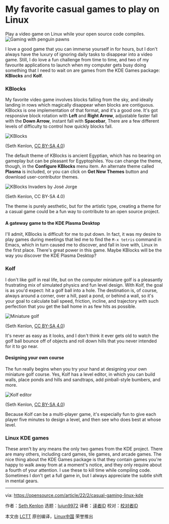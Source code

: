 [#]: subject: "My favorite casual games to play on Linux"
[#]: via: "https://opensource.com/article/22/2/casual-gaming-linux-kde"
[#]: author: "Seth Kenlon https://opensource.com/users/seth"
[#]: collector: "lujun9972"
[#]: translator: "perfiffer"
[#]: reviewer: " "
[#]: publisher: " "
[#]: url: " "

My favorite casual games to play on Linux
======
Play a video game on Linux while your open source code compiles.
![Gaming with penguin pawns][1]

I love a good game that you can immerse yourself in for hours, but I don't always have the luxury of ignoring daily tasks to disappear into a video game. Still, I do love a fun challenge from time to time, and two of my favourite applications to launch when my computer gets busy doing something that I need to wait on are games from the KDE Games package: **KBlocks** and **Kolf**.

### KBlocks

My favorite video game involves blocks falling from the sky, and ideally landing in rows which magically disappear when blocks are contiguous. KBlocks is one implementation of that format, and it's a good one. It's got responsive block rotation with **Left** and **Right Arrow**, adjustable faster fall with the **Down Arrow**, instant fall with **Spacebar**, There are a few different levels of difficulty to control how quickly blocks fall.

![KBlocks][2]

(Seth Kenlon, [CC BY-SA 4.0][3])

The default theme of KBlocks is ancient Egyptian, which has no bearing on gameplay but can be pleasant for Egyptophiles. You can change the theme, though, in the **Configure KBlocks** menu item. An alternate theme called **Plasma** is included, or you can click on **Get New Themes** button and download user-contributor themes.

![KBlocks Invaders by José Jorge][4]

(Seth Kenlon, CC BY-SA 4.0)

The theme is purely aesthetic, but for the artistic type, creating a theme for a casual game could be a fun way to contribute to an open source project.

#### A gateway game to the KDE Plasma Desktop

I'll admit, KBlocks is difficult for me to put down. In fact, it was my desire to play games during meetings that led me to find the `M-x tetris` command in Emacs, which in turn caused me to discover, and fall in love with, Linux in the first place. There's great power in this game. Maybe KBlocks will be the way you discover the KDE Plasma Desktop?

### Kolf

I don't like golf in real life, but on the computer miniature golf is a pleasantly frustrating mix of simulated physics and fun level design. With Kolf, the goal is as you'd expect: hit a golf ball into a hole. The destination is, of course, always around a corner, over a hill, past a pond, or behind a wall, so it's your goal to calculate ball speed, friction, incline, and trajectory with such perfection that you get the ball home in as few hits as possible.

![Miniature golf][5]

(Seth Kenlon, [CC BY-SA 4.0][3])

It's never as easy as it looks, and I don't think it ever gets old to watch the golf ball bounce off of objects and roll down hills that you never intended for it to go near.

#### Designing your own course

The fun really begins when you try your hand at designing your own miniature golf course. Yes, Kolf has a level editor, in which you can build walls, place ponds and hills and sandtraps, add pinball-style bumbers, and more.

![Kolf editor][6]

(Seth Kenlon, [CC BY-SA 4.0][3])

Because Kolf can be a multi-player game, it's especially fun to give each player five minutes to design a level, and then see who does best at whose level.

### Linux KDE games

These aren't by any means the only two games from the KDE project. There are many others, including card games, tile games, and arcade games. The nice thing about the KDE Games package is that they contain games you're happy to walk away from at a moment's notice, and they only require about a fourth of your attention. I use these to kill time while compiling code. Sometimes I don't get a full game in, but I always appreciate the subtle shift in mental gears.

--------------------------------------------------------------------------------

via: https://opensource.com/article/22/2/casual-gaming-linux-kde

作者：[Seth Kenlon][a]
选题：[lujun9972][b]
译者：[译者ID](https://github.com/译者ID)
校对：[校对者ID](https://github.com/校对者ID)

本文由 [LCTT](https://github.com/LCTT/TranslateProject) 原创编译，[Linux中国](https://linux.cn/) 荣誉推出

[a]: https://opensource.com/users/seth
[b]: https://github.com/lujun9972
[1]: https://opensource.com/sites/default/files/styles/image-full-size/public/lead-images/gaming_grid_penguin.png?itok=7Fv83mHR (Gaming with penguin pawns)
[2]: https://opensource.com/sites/default/files/kblocks.jpg (KBlocks)
[3]: https://creativecommons.org/licenses/by-sa/4.0/
[4]: https://opensource.com/sites/default/files/kblocks-invaders.jpg (KBlocks Invaders by José Jorge)
[5]: https://opensource.com/sites/default/files/kolf.jpg (Miniature golf)
[6]: https://opensource.com/sites/default/files/kolf-edit.jpg (Kolf editor)
